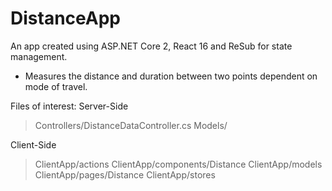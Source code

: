 # DistanceApp

An app created using ASP.NET Core 2, React 16 and ReSub for state management.

- Measures the distance and duration between two points dependent on mode of travel.

Files of interest:
Server-Side
> Controllers/DistanceDataController.cs
> Models/

Client-Side
> ClientApp/actions
> ClientApp/components/Distance
> ClientApp/models
> ClientApp/pages/Distance
> ClientApp/stores
